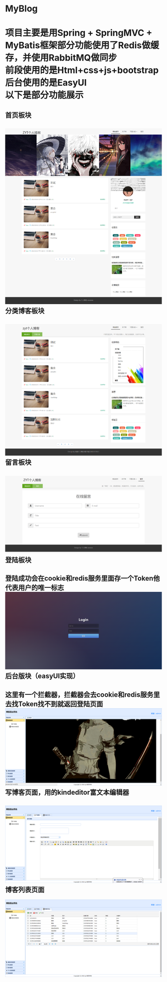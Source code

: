 # MyBlog
项目主要是用Spring + SpringMVC + MyBatis框架部分功能使用了Redis做缓存，并使用RabbitMQ做同步<br>
前段使用的是Html+css+js+bootstrap后台使用的是EasyUI<br>
以下是部分功能展示
===
首页板块
---
![xxx](https://github.com/zytKing/MyBlog/blob/master/images/show1.png)
分类博客板块
---
![xxx](https://github.com/zytKing/MyBlog/blob/master/images/show3.png)
留言板块
---
![xxx](https://github.com/zytKing/MyBlog/blob/master/images/show2.png)
登陆板块
---
登陆成功会在cookie和redis服务里面存一个Token他代表用户的唯一标志
![xxx](https://github.com/zytKing/MyBlog/blob/master/images/show4.png)
后台版块（easyUI实现）
---
这里有一个拦截器，拦截器会去cookie和redis服务里去找Token找不到就返回登陆页面
![xxx](https://github.com/zytKing/MyBlog/blob/master/images/show5.png)
写博客页面，用的kindeditor富文本编辑器
---
![xxx](https://github.com/zytKing/MyBlog/blob/master/images/show6.png)
博客列表页面
---
![xxx](https://github.com/zytKing/MyBlog/blob/master/images/show7.png)
